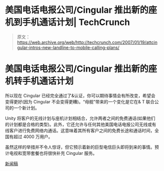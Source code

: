 # 美国电话电报公司/Cingular 推出新的座机到手机通话计划| TechCrunch

> 原文：<https://web.archive.org/web/http://techcrunch.com/2007/01/19/attcingular-intros-new-landline-to-mobile-calling-plans/>

# 美国电话电报公司/Cingular 推出新的座机转手机通话计划

所以现在 Cingular 已经完全通过了&认证，你可以期待事情会有所改变，希望会变得更好(因为 Cingular 不会变得更糟)。“母舰”带来的一个变化是它在& T 联合公司的一个新计划。

Unity 将客户的无线计划与座机计划相结合，允许两者之间的免费通话(如果他们的计划都是合格的类型)。此外，它还允许与任何其他美国电话电报公司无线或有线客户进行免费网络内通话。这意味着其所有客户之间的免费长途和通话时间，全国有超过 4000 万用户。

虽然这样的举措并不令人惊讶，但它预示着新的巨型电信巨头即将到来的事情。预计电视和宽带套餐也将很快补充 Cingular 服务。

[新闻稿](https://web.archive.org/web/20130628175835/http://cingular.mediaroom.com/index.php?s=press_releases&item=1819)